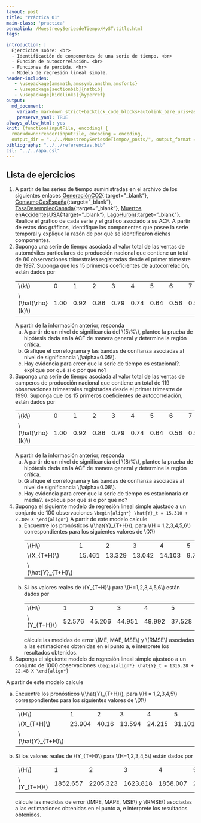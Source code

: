 ```yaml
---
layout: post
title: "Práctica 01"
main-class: 'practica'
permalink: /MuestreoySeriesdeTiempo/MyST:title.html
tags:

introduction: |
  Ejercicios sobre: <br>
  - Identificación de componentes de una serie de tiempo. <br>
  - Función de autocorrelación. <br>
  - Funciones de pérdida. <br>
  - Modelo de regresión lineal simple.
header-includes:
   - \usepackage{amsmath,amssymb,amsthm,amsfonts}
   - \usepackage[sectionbib]{natbib}
   - \usepackage[hidelinks]{hyperref}
output:
  md_document:
    variant: markdown_strict+backtick_code_blocks+autolink_bare_uris+ascii_identifiers+tex_math_single_backslash
    preserve_yaml: TRUE
always_allow_html: yes   
knit: (function(inputFile, encoding) {
  rmarkdown::render(inputFile, encoding = encoding,
  output_dir = "../../MuestreoySeriesdeTiempo/_posts/", output_format = "all"  ) })
bibliography: "../../referencias.bib"
csl: "../../apa.csl"
---
```








Lista de ejercicios
-------------------

1.  A partir de las series de tiempo suministradas en el archivo de los
    siguientes enlaces
    [GeneraciónCO2](https://github.com/jouninLRMD/jouninlrmd.github.io/raw/master/Dataset/CO2.xlsx){:target="\_blank“},
    [ConsumoGasEspaña](https://github.com/jouninLRMD/jouninlrmd.github.io/raw/master/Dataset/GasEspaña.xlsx){:target=”\_blank“},
    [TasaDesempleoCanada](https://github.com/jouninLRMD/jouninlrmd.github.io/raw/master/Dataset/CanadianUnemploymentRate.xlsx){:target=”\_blank“},
    [Muertos
    enAccidentesUSA](https://github.com/jouninLRMD/jouninlrmd.github.io/raw/master/Dataset/USAccDeaths.xlsx){:target=”\_blank“},
    [LagoHuron](https://github.com/jouninLRMD/jouninlrmd.github.io/raw/master/Dataset/LakeHuron.xlsx){:target=”\_blank"}.
    Realice el gráfico de cada serie y el gráfico asociado a su ACF. A
    partir de estos dos gráficos, identifique las componentes que posee
    la serie temporal y explique la razón de por qué se identificaron
    dichas componentes.
2.  Suponga una serie de tiempo asociada al valor total de las ventas de
    automóviles particulares de producción nacional que contiene un
    total de 86 observaciones trimestrales registradas desde el primer
    trimestre de 1997. Suponga que los 15 primeros coeficientes de
    autocorrelación, están dados por
    <table class="table table-striped" style="width: auto !important; margin-left: auto; margin-right: auto;">
    <tbody>
    <tr>
    <td style="text-align:left;">
    \(k\)
    </td>
    <td style="text-align:left;">
    0
    </td>
    <td style="text-align:left;">
    1
    </td>
    <td style="text-align:left;">
    2
    </td>
    <td style="text-align:left;">
    3
    </td>
    <td style="text-align:left;">
    4
    </td>
    <td style="text-align:left;">
    5
    </td>
    <td style="text-align:left;">
    6
    </td>
    <td style="text-align:left;">
    7
    </td>
    <td style="text-align:left;">
    8
    </td>
    <td style="text-align:left;">
    9
    </td>
    <td style="text-align:left;">
    10
    </td>
    <td style="text-align:left;">
    11
    </td>
    <td style="text-align:left;">
    12
    </td>
    <td style="text-align:left;">
    13
    </td>
    <td style="text-align:left;">
    14
    </td>
    <td style="text-align:left;">
    15
    </td>
    </tr>
    <tr>
    <td style="text-align:left;">
    \(\hat{\rho}(k)\)
    </td>
    <td style="text-align:left;">
    1.00
    </td>
    <td style="text-align:left;">
    0.92
    </td>
    <td style="text-align:left;">
    0.86
    </td>
    <td style="text-align:left;">
    0.79
    </td>
    <td style="text-align:left;">
    0.74
    </td>
    <td style="text-align:left;">
    0.64
    </td>
    <td style="text-align:left;">
    0.56
    </td>
    <td style="text-align:left;">
    0.51
    </td>
    <td style="text-align:left;">
    0.47
    </td>
    <td style="text-align:left;">
    0.42
    </td>
    <td style="text-align:left;">
    0.39
    </td>
    <td style="text-align:left;">
    0.36
    </td>
    <td style="text-align:left;">
    0.36
    </td>
    <td style="text-align:left;">
    0.33
    </td>
    <td style="text-align:left;">
    0.31
    </td>
    <td style="text-align:left;">
    0.27
    </td>
    </tr>
    </tbody>
    </table>
    A partir de la información anterior, responda
    <ol type="a">
    <li>
    A partir de un nivel de significancia del \(5\%\), plantee la prueba
    de hipótesis dada en la ACF de manera general y determine la región
    crítica.
    </li>
    <li>
    Grafique el correlograma y las bandas de confianza asociadas al
    nivel de significancia \(\alpha=0.05\).
    </li>
    <li>
    Hay evidencia para creer que la serie de tiempo es estacional?.
    explique por qué sí o por qué no?
    </li>
    </ol>
3.  Suponga una serie de tiempo asociada al valor total de las ventas de
    camperos de producción nacional que contiene un total de 119
    observaciones trimestrales registradas desde el primer trimestre
    de 1990. Suponga que los 15 primeros coeficientes de
    autocorrelación, están dados por
    <table class="table table-striped" style="width: auto !important; margin-left: auto; margin-right: auto;">
    <tbody>
    <tr>
    <td style="text-align:left;">
    \(k\)
    </td>
    <td style="text-align:left;">
    0
    </td>
    <td style="text-align:left;">
    1
    </td>
    <td style="text-align:left;">
    2
    </td>
    <td style="text-align:left;">
    3
    </td>
    <td style="text-align:left;">
    4
    </td>
    <td style="text-align:left;">
    5
    </td>
    <td style="text-align:left;">
    6
    </td>
    <td style="text-align:left;">
    7
    </td>
    <td style="text-align:left;">
    8
    </td>
    <td style="text-align:left;">
    9
    </td>
    <td style="text-align:left;">
    10
    </td>
    <td style="text-align:left;">
    11
    </td>
    <td style="text-align:left;">
    12
    </td>
    <td style="text-align:left;">
    13
    </td>
    <td style="text-align:left;">
    14
    </td>
    <td style="text-align:left;">
    15
    </td>
    </tr>
    <tr>
    <td style="text-align:left;">
    \(\hat{\rho}(k)\)
    </td>
    <td style="text-align:left;">
    1.00
    </td>
    <td style="text-align:left;">
    0.92
    </td>
    <td style="text-align:left;">
    0.86
    </td>
    <td style="text-align:left;">
    0.79
    </td>
    <td style="text-align:left;">
    0.74
    </td>
    <td style="text-align:left;">
    0.64
    </td>
    <td style="text-align:left;">
    0.56
    </td>
    <td style="text-align:left;">
    0.51
    </td>
    <td style="text-align:left;">
    0.47
    </td>
    <td style="text-align:left;">
    0.42
    </td>
    <td style="text-align:left;">
    0.39
    </td>
    <td style="text-align:left;">
    0.36
    </td>
    <td style="text-align:left;">
    0.36
    </td>
    <td style="text-align:left;">
    0.33
    </td>
    <td style="text-align:left;">
    0.31
    </td>
    <td style="text-align:left;">
    0.27
    </td>
    </tr>
    </tbody>
    </table>
    A partir de la información anterior, responda
    <ol type="a">
    <li>
    A partir de un nivel de significancia del \(8\%\), plantee la prueba
    de hipótesis dada en la ACF de manera general y determine la región
    crítica.
    </li>
    <li>
    Grafique el correlograma y las bandas de confianza asociadas al
    nivel de significancia \(\alpha=0.08\).
    </li>
    <li>
    Hay evidencia para creer que la serie de tiempo es estacionaria en
    media?. explique por qué sí o por qué no?
    </li>
    </ol>
4.  Suponga el siguiente modelo de regresión lineal simple ajustado a un
    conjunto de 100 observaciones
    `\begin{align*} \hat{Y}_t = 15.310 + 2.389 X \end{align*}` A partir
    de este modelo calcule
    <ol type="a">
    <li>
    Encuentre los pronósticos \(\hat{Y}_{T+H}\), para
    \(H = 1,2,3,4,5,6\) correspondientes para los siguientes valores de
    \(X\)
    <table class="table table-striped" style="width: auto !important; margin-left: auto; margin-right: auto;">
    <tbody>
    <tr>
    <td style="text-align:left;">
    \(H\)
    </td>
    <td style="text-align:left;">
    1
    </td>
    <td style="text-align:left;">
    2
    </td>
    <td style="text-align:left;">
    3
    </td>
    <td style="text-align:left;">
    4
    </td>
    <td style="text-align:left;">
    5
    </td>
    <td style="text-align:left;">
    6
    </td>
    </tr>
    <tr>
    <td style="text-align:left;">
    \(X_{T+H}\)
    </td>
    <td style="text-align:left;">
    15.461
    </td>
    <td style="text-align:left;">
    13.329
    </td>
    <td style="text-align:left;">
    13.042
    </td>
    <td style="text-align:left;">
    14.103
    </td>
    <td style="text-align:left;">
    9.744
    </td>
    <td style="text-align:left;">
    13.017
    </td>
    </tr>
    <tr>
    <td style="text-align:left;">
    \(\hat{Y}_{T+H}\)
    </td>
    <td style="text-align:left;">
    </td>
    <td style="text-align:left;">
    </td>
    <td style="text-align:left;">
    </td>
    <td style="text-align:left;">
    </td>
    <td style="text-align:left;">
    </td>
    <td style="text-align:left;">
    </td>
    </tr>
    </tbody>
    </table>
    </li>
    <li>
    Si los valores reales de \(Y_{T+H}\) para \(H=1,2,3,4,5,6\) están
    dados por
    <table class="table table-striped" style="width: auto !important; margin-left: auto; margin-right: auto;">
    <tbody>
    <tr>
    <td style="text-align:left;">
    \(H\)
    </td>
    <td style="text-align:left;">
    1
    </td>
    <td style="text-align:left;">
    2
    </td>
    <td style="text-align:left;">
    3
    </td>
    <td style="text-align:left;">
    4
    </td>
    <td style="text-align:left;">
    5
    </td>
    <td style="text-align:left;">
    6
    </td>
    </tr>
    <tr>
    <td style="text-align:left;">
    \(Y_{T+H}\)
    </td>
    <td style="text-align:left;">
    52.576
    </td>
    <td style="text-align:left;">
    45.206
    </td>
    <td style="text-align:left;">
    44.951
    </td>
    <td style="text-align:left;">
    49.992
    </td>
    <td style="text-align:left;">
    37.528
    </td>
    <td style="text-align:left;">
    46.082
    </td>
    </tr>
    </tbody>
    </table>
    cálcule las medidas de error \(ME, MAE, MSE\) y \(RMSE\) asociadas a
    las estimaciones obtenidas en el punto a, e interprete los
    resultados obtenidos.
    </li>
    </ol>
5.  Suponga el siguiente modelo de regresión lineal simple ajustado a un
    conjunto de 1000 observaciones
    `\begin{align*} \hat{Y}_t = 1316.28 + 22.48 X \end{align*}`

A partir de este modelo calcule
<ol type="a">
<li>
Encuentre los pronósticos \(\hat{Y}_{T+H}\), para \(H = 1,2,3,4,5\)
correspondientes para los siguientes valores de \(X\)
<table class="table table-striped" style="width: auto !important; margin-left: auto; margin-right: auto;">
<tbody>
<tr>
<td style="text-align:left;">
\(H\)
</td>
<td style="text-align:left;">
1
</td>
<td style="text-align:left;">
2
</td>
<td style="text-align:left;">
3
</td>
<td style="text-align:left;">
4
</td>
<td style="text-align:left;">
5
</td>
</tr>
<tr>
<td style="text-align:left;">
\(X_{T+H}\)
</td>
<td style="text-align:left;">
23.904
</td>
<td style="text-align:left;">
40.16
</td>
<td style="text-align:left;">
13.594
</td>
<td style="text-align:left;">
24.215
</td>
<td style="text-align:left;">
31.101
</td>
</tr>
<tr>
<td style="text-align:left;">
\(\hat{Y}_{T+H}\)
</td>
<td style="text-align:left;">
</td>
<td style="text-align:left;">
</td>
<td style="text-align:left;">
</td>
<td style="text-align:left;">
</td>
<td style="text-align:left;">
</td>
</tr>
</tbody>
</table>
</li>
<li>
Si los valores reales de \(Y_{T+H}\) para \(H=1,2,3,4,5\) están dados
por
<table class="table table-striped" style="width: auto !important; margin-left: auto; margin-right: auto;">
<tbody>
<tr>
<td style="text-align:left;">
\(H\)
</td>
<td style="text-align:left;">
1
</td>
<td style="text-align:left;">
2
</td>
<td style="text-align:left;">
3
</td>
<td style="text-align:left;">
4
</td>
<td style="text-align:left;">
5
</td>
</tr>
<tr>
<td style="text-align:left;">
\(Y_{T+H}\)
</td>
<td style="text-align:left;">
1852.657
</td>
<td style="text-align:left;">
2205.323
</td>
<td style="text-align:left;">
1623.818
</td>
<td style="text-align:left;">
1858.007
</td>
<td style="text-align:left;">
2005.945
</td>
</tr>
</tbody>
</table>
cálcule las medidas de error \(MPE, MAPE, MSE\) y \(RMSE\) asociadas a
las estimaciones obtenidas en el punto a, e interprete los resultados
obtenidos.
</li>
</ol>
